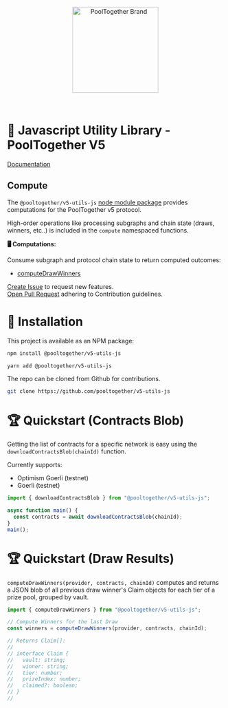 <p align="center">
  <a href="https://github.com/pooltogether/pooltogether--brand-assets">
    <img src="https://github.com/pooltogether/pooltogether--brand-assets/blob/977e03604c49c63314450b5d432fe57d34747c66/logo/pooltogether-logo--purple-gradient.png?raw=true" alt="PoolTogether Brand" style="max-width:100%;" width="200">
  </a>
</p>

<br />

# 🧰 Javascript Utility Library - PoolTogether V5

[Documentation](https://docs.pooltogether.com/)

## Compute

The `@pooltogether/v5-utils-js` [node module package](https://www.npmjs.com/package/@pooltogether/v5-utils-js) provides computations for the PoolTogether v5 protocol.

High-order operations like processing subgraphs and chain state (draws, winners, etc..) is included in the `compute` namespaced functions.

**🖥️ Computations:**

Consume subgraph and protocol chain state to return computed outcomes:

- [computeDrawWinners](docs/md/modules.md#computedrawwinners)

[Create Issue](https://github.com/pooltogether/v5-utils-js/issues) to request new features.<br/>[Open Pull Request](#) adhering to Contribution guidelines.

# 💾 Installation

This project is available as an NPM package:

```sh
npm install @pooltogether/v5-utils-js
```

```sh
yarn add @pooltogether/v5-utils-js
```

The repo can be cloned from Github for contributions.

```sh
git clone https://github.com/pooltogether/v5-utils-js
```

# 🏆 Quickstart (Contracts Blob)

Getting the list of contracts for a specific network is easy using the `downloadContractsBlob(chainId)` function.

Currently supports:

- Optimism Goerli (testnet)
- Goerli (testnet)

```ts
import { downloadContractsBlob } from "@pooltogether/v5-utils-js";

async function main() {
  const contracts = await downloadContractsBlob(chainId);
}
main();
```

# 🏆 Quickstart (Draw Results)

`computeDrawWinners(provider, contracts, chainId)` computes and returns a JSON blob of all previous draw winner's Claim objects for each tier of a prize pool, grouped by vault.

```ts
import { computeDrawWinners } from "@pooltogether/v5-utils-js";

// Compute Winners for the last Draw
const winners = computeDrawWinners(provider, contracts, chainId);

// Returns Claim[]:
//
// interface Claim {
//   vault: string;
//   winner: string;
//   tier: number;
//   prizeIndex: number;
//   claimed?: boolean;
// }
//
```

<!--
# 📖 Documentation

### Namespaces

- [compute](docs/md/modules/compute.md)
- [utils](docs/md/modules/utils.md) -->
